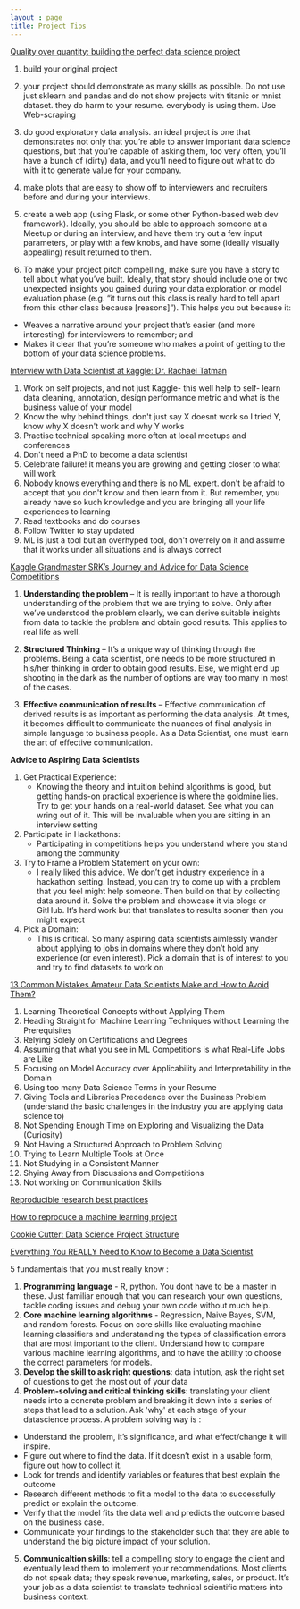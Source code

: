 ```yaml
---
layout : page
title: Project Tips
---
```



[Quality over quantity: building the perfect data science project](https://towardsdatascience.com/quality-over-quantity-building-the-perfect-data-science-project-993ccc0b1241)

1. build your original project
2. your project should demonstrate as many skills as possible. Do not use just sklearn and pandas and do not show projects with titanic or mnist dataset. they do harm to your resume. everybody is using them. Use Web-scraping

3. do good exploratory data analysis.  an ideal project is one that demonstrates not only that you’re able to answer important data science questions, but that you’re capable of asking them, too very often, you’ll have a bunch of (dirty) data, and you’ll need to figure out what to do with it to generate value for your company.
4.  make  plots that are easy to show off to interviewers and recruiters before and during your interviews.
5. create a web app (using Flask, or some other Python-based web dev framework). Ideally, you should be able to approach someone at a Meetup or during an interview, and have them try out a few input parameters, or play with a few knobs, and have some (ideally visually appealing) result returned to them.
6. To make your project pitch compelling, make sure you have a story to tell about what you’ve built. Ideally, that story should include one or two unexpected insights you gained during your data exploration or model evaluation phase (e.g. “it turns out this class is really hard to tell apart from this other class because [reasons]”).
This helps you out because it:
- Weaves a narrative around your project that’s easier (and more interesting) for interviewers to remember; and
- Makes it clear that you’re someone who makes a point of getting to the bottom of your data science problems.

[Interview with Data Scientist at kaggle: Dr. Rachael Tatman](https://hackernoon.com/interview-with-data-scientist-at-kaggle-dr-rachael-tatman-8bc61f9efdb9)
1. Work on self projects, and not just Kaggle- this well help to self- learn data cleaning, annotation, design performance metric and what is the business value of your model
2. Know the why behind things, don't just say X doesnt work so I tried Y, know why X doesn't work and why Y works
3. Practise technical speaking more often at local meetups and conferences
4. Don't need a PhD to become a data scientist
5. Celebrate failure! it means you are growing and getting closer to what will work
6. Nobody knows everything and there is no ML expert. don't be afraid to accept that you don't know and then learn from it. But remember, you already have so kuch knowledge and you are bringing all your life experiences to learning
7. Read textbooks and do courses
8. Follow Twitter to stay updated
9. ML is just a tool but an overhyped tool, don't overrely on it and assume that it works under all situations and is always correct

[Kaggle Grandmaster SRK’s Journey and Advice for Data Science Competitions](https://www.analyticsvidhya.com/blog/2019/01/datahack-radio-tips-crack-data-science-competitions-kaggle-grandmaster/)
1.  __Understanding the problem__ – It is really important to have a thorough understanding of the problem that we are trying to solve. Only after we’ve understood the problem clearly, we can derive suitable insights from data to tackle the problem and obtain good results. This applies to real life as well.

2. __Structured Thinking__ – It’s a unique way of thinking through the problems. Being a data scientist, one needs to be more structured in his/her thinking in order to obtain good results. Else, we might end up shooting in the dark as the number of options are way too many in most of the cases.

3. __Effective communication of results__ – Effective communication of derived results is as important as performing the data analysis. At times, it becomes difficult to communicate the nuances of final analysis in simple language to business people. As a Data Scientist, one must learn the art of effective communication.

**Advice to Aspiring Data Scientists**
1. Get Practical Experience: 
	- Knowing the theory and intuition behind algorithms is good, but getting hands-on practical experience is where the goldmine lies. Try to get your hands on a real-world dataset. See what you can wring out of it. This will be invaluable when you are sitting in an interview setting
2. Participate in Hackathons: 
	- Participating in competitions helps you understand where you stand among the community
3. Try to Frame a Problem Statement on your own: 
	- I really liked this advice. We don’t get industry experience in a hackathon setting. Instead, you can try to come up with a problem that you feel might help someone. Then build on that by collecting data around it. Solve the problem and showcase it via blogs or GitHub. It’s hard work but that translates to results sooner than you might expect
4. Pick a Domain: 
	- This is critical. So many aspiring data scientists aimlessly wander about applying to jobs in domains where they don’t hold any experience (or even interest). Pick a domain that is of interest to you and try to find datasets to work on

[13 Common Mistakes Amateur Data Scientists Make and How to Avoid Them?](https://www.analyticsvidhya.com/blog/2018/07/13-common-mistakes-aspiring-fresher-data-scientists-make-how-to-avoid-them/)
1. Learning Theoretical Concepts without Applying Them
2. Heading Straight for Machine Learning Techniques without Learning the Prerequisites
3. Relying Solely on Certifications and Degrees
4. Assuming that what you see in ML Competitions is what Real-Life Jobs are Like
5. Focusing on Model Accuracy over Applicability and Interpretability in the Domain
6. Using too many Data Science Terms in your Resume
7. Giving Tools and Libraries Precedence over the Business Problem (understand the basic challenges in the industry you are applying data science to)
8. Not Spending Enough Time on Exploring and Visualizing the Data (Curiosity)
9. Not Having a Structured Approach to Problem Solving
10. Trying to Learn Multiple Tools at Once
11. Not Studying in a Consistent Manner
12. Shying Away from Discussions and Competitions
13. Not working on Communication Skills

[Reproducible research best practices ](https://www.kaggle.com/rtatman/reproducible-research-best-practices-jupytercon?utm_medium=blog&utm_source=wordpress&utm_campaign=reproducibility-guide)

[How to reproduce a machine learning project](http://blog.kaggle.com/2018/09/19/help-i-cant-reproduce-a-machine-learning-project/?utm_campaign=Artificial%2BIntelligence%2BWeekly&utm_medium=rss&utm_source=Artificial_Intelligence_Weekly_87)

[Cookie Cutter: Data Science Project Structure](https://drivendata.github.io/cookiecutter-data-science/)

[Everything You REALLY Need to Know to Become a Data Scientist](https://medium.springboard.com/everything-you-really-need-to-know-to-become-a-data-scientist-ca42f238486d)

5 fundamentals that you must really know :
1. **Programming language** - R, python. You dont have to be a master in these. Just familiar enough that you can research your own questions, tackle coding issues and debug your own code without much help.
2. **Core machine learning algorithms** - Regression, Naive Bayes, SVM, and random forests. Focus on core skills like evaluating machine learning classifiers and understanding the types of classification errors that are most important to the client. Understand how to compare various machine learning algorithms, and to have the ability to choose the correct parameters for models. 
3. **Develop the skill to ask right questions**: data intution, ask the right set of questions to get the most out of your data
4. **Problem-solving and critical thinking skills**: translating your client needs into a concrete problem and breaking it down into a series of steps that lead to a solution. Ask 'why' at each stage of your datascience process. A problem solving way is :
- Understand the problem, it’s significance, and what effect/change it will inspire.
- Figure out where to find the data. If it doesn’t exist in a usable form, figure out how to collect it.
- Look for trends and identify variables or features that best explain the outcome
- Research different methods to fit a model to the data to successfully predict or explain the outcome.
- Verify that the model fits the data well and predicts the outcome based on the business case.
- Communicate your findings to the stakeholder such that they are able to understand the big picture impact of your solution.
5. **Communicaltion skills**: tell a compelling story to engage the client and eventually lead them to implement your recommendations. Most clients do not speak data; they speak revenue, marketing, sales, or product. It’s your job as a data scientist to translate technical scientific matters into business context.

